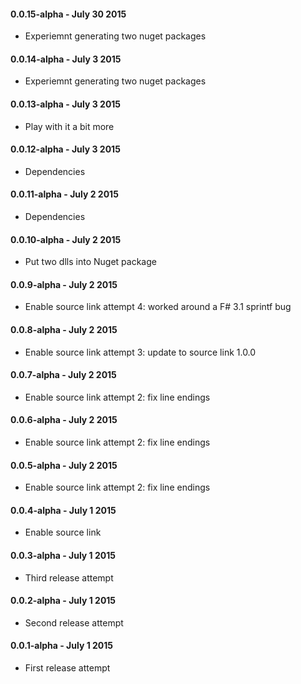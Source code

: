 #### 0.0.15-alpha - July 30 2015 
* Experiemnt generating two nuget packages

#### 0.0.14-alpha - July 3 2015 
* Experiemnt generating two nuget packages

#### 0.0.13-alpha - July 3 2015 
* Play with it a bit more

#### 0.0.12-alpha - July 3 2015 
* Dependencies

#### 0.0.11-alpha - July 2 2015 
* Dependencies

#### 0.0.10-alpha - July 2 2015 
* Put two dlls into Nuget package

#### 0.0.9-alpha - July 2 2015 
* Enable source link attempt 4: worked around a F# 3.1 sprintf bug

#### 0.0.8-alpha - July 2 2015 
* Enable source link attempt 3: update to source link 1.0.0

#### 0.0.7-alpha - July 2 2015 
* Enable source link attempt 2: fix line endings

#### 0.0.6-alpha - July 2 2015 
* Enable source link attempt 2: fix line endings

#### 0.0.5-alpha - July 2 2015 
* Enable source link attempt 2: fix line endings

#### 0.0.4-alpha - July 1 2015 
* Enable source link

#### 0.0.3-alpha - July 1 2015 
* Third release attempt

#### 0.0.2-alpha - July 1 2015 
* Second release attempt

#### 0.0.1-alpha - July 1 2015 
* First release attempt

